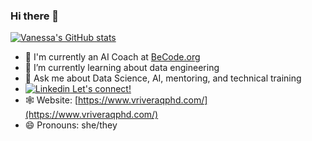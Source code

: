 ### Hi there 👋

[![Vanessa's GitHub stats](https://github-readme-stats.vercel.app/api?username=vriveraq)](https://github.com/anuraghazra/github-readme-stats)
- 🚀 I'm currently an AI Coach at [BeCode.org](www.becode.org)
- 🌱 I’m currently learning about data engineering
- 💬 Ask me about Data Science, AI, mentoring, and technical training
- [![Linkedin](https://i.stack.imgur.com/gVE0j.png) Let's connect!](https://www.linkedin.com/in/vriveraq)
- 🕸️ Website: [https://www.vriveraqphd.com/](https://www.vriveraqphd.com/)
- 😄 Pronouns: she/they
